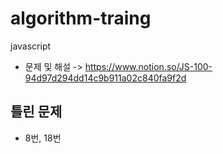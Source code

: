 # algorithm-traing
javascript
- 문제 및 해설 -> 
https://www.notion.so/JS-100-94d97d294dd14c9b911a02c840fa9f2d

## 틀린 문제
- 8번, 18번
